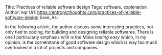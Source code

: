 Title: Practices of reliable software design
Tags: software, explanation
Author: kqr
Url: https://entropicthoughts.com/practices-of-reliable-software-design
Save_As:

In the following article, the author discuss some interesting practices, not only tied to coding, for building and designing reliable softwares. There is one I particularly emphasis with is the _Make testing easy_ which, in my opinion, is the cornerstone of good software design which is way too much overlooked in a lot of projects and companies.
